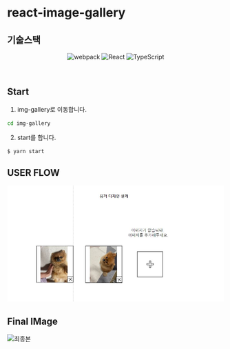 ﻿# react-image-gallery

## 기술스택

 <p align="center">
  <img src="https://badgen.net/badge/webpack/5.73.0/blue" alt="webpack"/>
  <img src="https://badgen.net/badge/React//blue" alt="React"/>
  <img src="https://badgen.net/badge/TypeScript//blue" alt="TypeScript"/>
</p>
<br />

## Start

1. img-gallery로 이동합니다.

```sh
cd img-gallery
```

2. start를 합니다.

```sh
$ yarn start
```

## USER FLOW

![USER FlOW](./img-gallery/public/image/userflow.JPG/ "userflow image")

## Final IMage

![최종본](https://user-images.githubusercontent.com/68492359/179398974-1bb0d5b1-1290-4a64-9898-fd3e46943f79.JPG)
